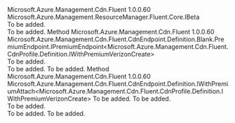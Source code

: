 <Type Name="IWithPremiumVerizonCreateBeta" FullName="Microsoft.Azure.Management.Cdn.Fluent.CdnProfile.Definition.IWithPremiumVerizonCreateBeta">
  <TypeSignature Language="C#" Value="public interface IWithPremiumVerizonCreateBeta : Microsoft.Azure.Management.ResourceManager.Fluent.Core.IBeta" />
  <TypeSignature Language="ILAsm" Value=".class public interface auto ansi abstract IWithPremiumVerizonCreateBeta implements class Microsoft.Azure.Management.ResourceManager.Fluent.Core.IBeta" />
  <TypeSignature Language="DocId" Value="T:Microsoft.Azure.Management.Cdn.Fluent.CdnProfile.Definition.IWithPremiumVerizonCreateBeta" />
  <TypeSignature Language="VB.NET" Value="Public Interface IWithPremiumVerizonCreateBeta&#xA;Implements IBeta" />
  <TypeSignature Language="F#" Value="type IWithPremiumVerizonCreateBeta = interface&#xA;    interface IBeta" />
  <AssemblyInfo>
    <AssemblyName>Microsoft.Azure.Management.Cdn.Fluent</AssemblyName>
    <AssemblyVersion>1.0.0.60</AssemblyVersion>
  </AssemblyInfo>
  <Interfaces>
    <Interface>
      <InterfaceName>Microsoft.Azure.Management.ResourceManager.Fluent.Core.IBeta</InterfaceName>
    </Interface>
  </Interfaces>
  <Docs>
    <summary>To be added.</summary>
    <remarks>To be added.</remarks>
  </Docs>
  <Members>
    <Member MemberName="DefineNewPremiumEndpoint">
      <MemberSignature Language="C#" Value="public Microsoft.Azure.Management.Cdn.Fluent.CdnEndpoint.Definition.Blank.PremiumEndpoint.IPremiumEndpoint&lt;Microsoft.Azure.Management.Cdn.Fluent.CdnProfile.Definition.IWithPremiumVerizonCreate&gt; DefineNewPremiumEndpoint ();" />
      <MemberSignature Language="ILAsm" Value=".method public hidebysig newslot virtual instance class Microsoft.Azure.Management.Cdn.Fluent.CdnEndpoint.Definition.Blank.PremiumEndpoint.IPremiumEndpoint`1&lt;class Microsoft.Azure.Management.Cdn.Fluent.CdnProfile.Definition.IWithPremiumVerizonCreate&gt; DefineNewPremiumEndpoint() cil managed" />
      <MemberSignature Language="DocId" Value="M:Microsoft.Azure.Management.Cdn.Fluent.CdnProfile.Definition.IWithPremiumVerizonCreateBeta.DefineNewPremiumEndpoint" />
      <MemberSignature Language="VB.NET" Value="Public Function DefineNewPremiumEndpoint () As IPremiumEndpoint(Of IWithPremiumVerizonCreate)" />
      <MemberSignature Language="F#" Value="abstract member DefineNewPremiumEndpoint : unit -&gt; Microsoft.Azure.Management.Cdn.Fluent.CdnEndpoint.Definition.Blank.PremiumEndpoint.IPremiumEndpoint&lt;Microsoft.Azure.Management.Cdn.Fluent.CdnProfile.Definition.IWithPremiumVerizonCreate&gt;" Usage="iWithPremiumVerizonCreateBeta.DefineNewPremiumEndpoint " />
      <MemberType>Method</MemberType>
      <AssemblyInfo>
        <AssemblyName>Microsoft.Azure.Management.Cdn.Fluent</AssemblyName>
        <AssemblyVersion>1.0.0.60</AssemblyVersion>
      </AssemblyInfo>
      <ReturnValue>
        <ReturnType>Microsoft.Azure.Management.Cdn.Fluent.CdnEndpoint.Definition.Blank.PremiumEndpoint.IPremiumEndpoint&lt;Microsoft.Azure.Management.Cdn.Fluent.CdnProfile.Definition.IWithPremiumVerizonCreate&gt;</ReturnType>
      </ReturnValue>
      <Parameters />
      <Docs>
        <summary>To be added.</summary>
        <returns>To be added.</returns>
        <remarks>To be added.</remarks>
      </Docs>
    </Member>
    <Member MemberName="DefineNewPremiumEndpoint">
      <MemberSignature Language="C#" Value="public Microsoft.Azure.Management.Cdn.Fluent.CdnEndpoint.Definition.IWithPremiumAttach&lt;Microsoft.Azure.Management.Cdn.Fluent.CdnProfile.Definition.IWithPremiumVerizonCreate&gt; DefineNewPremiumEndpoint (string name, string endpointOriginHostname);" />
      <MemberSignature Language="ILAsm" Value=".method public hidebysig newslot virtual instance class Microsoft.Azure.Management.Cdn.Fluent.CdnEndpoint.Definition.IWithPremiumAttach`1&lt;class Microsoft.Azure.Management.Cdn.Fluent.CdnProfile.Definition.IWithPremiumVerizonCreate&gt; DefineNewPremiumEndpoint(string name, string endpointOriginHostname) cil managed" />
      <MemberSignature Language="DocId" Value="M:Microsoft.Azure.Management.Cdn.Fluent.CdnProfile.Definition.IWithPremiumVerizonCreateBeta.DefineNewPremiumEndpoint(System.String,System.String)" />
      <MemberSignature Language="VB.NET" Value="Public Function DefineNewPremiumEndpoint (name As String, endpointOriginHostname As String) As IWithPremiumAttach(Of IWithPremiumVerizonCreate)" />
      <MemberSignature Language="F#" Value="abstract member DefineNewPremiumEndpoint : string * string -&gt; Microsoft.Azure.Management.Cdn.Fluent.CdnEndpoint.Definition.IWithPremiumAttach&lt;Microsoft.Azure.Management.Cdn.Fluent.CdnProfile.Definition.IWithPremiumVerizonCreate&gt;" Usage="iWithPremiumVerizonCreateBeta.DefineNewPremiumEndpoint (name, endpointOriginHostname)" />
      <MemberType>Method</MemberType>
      <AssemblyInfo>
        <AssemblyName>Microsoft.Azure.Management.Cdn.Fluent</AssemblyName>
        <AssemblyVersion>1.0.0.60</AssemblyVersion>
      </AssemblyInfo>
      <ReturnValue>
        <ReturnType>Microsoft.Azure.Management.Cdn.Fluent.CdnEndpoint.Definition.IWithPremiumAttach&lt;Microsoft.Azure.Management.Cdn.Fluent.CdnProfile.Definition.IWithPremiumVerizonCreate&gt;</ReturnType>
      </ReturnValue>
      <Parameters>
        <Parameter Name="name" Type="System.String" />
        <Parameter Name="endpointOriginHostname" Type="System.String" />
      </Parameters>
      <Docs>
        <param name="name">To be added.</param>
        <param name="endpointOriginHostname">To be added.</param>
        <summary>To be added.</summary>
        <returns>To be added.</returns>
        <remarks>To be added.</remarks>
      </Docs>
    </Member>
  </Members>
</Type>